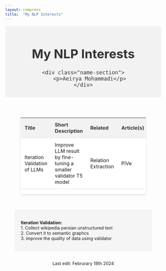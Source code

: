 ```yaml
---
layout: compress
title:  "My NLP Interests"
---
```


<html lang="en">
<head>
<meta charset="UTF-8">
<meta name="viewport" content="width=device-width, initial-scale=1.0">
<!-- <title>Stylish Table Layout</title> -->
<style>
    . {
        padding: 20px;
    }

    body {
        font-family: Arial, sans-serif;
        background-color: #f8f9fa;
        margin: 0;
        padding: 0;
    }

    .container {
        width: 80%;
        margin: 50px auto;
        background-color: #fff;
        border-radius: 8px;
        box-shadow: 0 4px 6px rgba(0, 0, 0, 0.1);
        overflow: hidden;
    }

    .title {
        text-align: center;
        padding: 10px 0;
        background-color: #f2f2f2;
        color: #333;
        font-size: 20px;
        margin-bottom: 10px;
    }

    .name-section {
        text-align: center;
        margin-top: 20px;
    }

    table {
        width: 100%;
        border-collapse: collapse;
    }

    th, td {
        padding: 12px;
        text-align: left;
        border-bottom: 1px solid #e0e0e0;
    }

    th {
        background-color: #f2f2f2;
        color: #333;
    }

    tr:hover {
        background-color: #f5f5f5;
    }

    .paragraphs {
        width: 80%;
        padding: 20px;
        background-color: #f5f5f5;
        border-radius: 8px;
        margin-bottom: 20px;
        margin: 30px auto;
    }
</style>
</head>

<body>

<div class="title">
    <h1>My NLP Interests</h1>

    <div class="name-section">
        <p>Aeirya Mohammadi</p>
    </div>
</div>

<div class="container">
    <table>
        <thead>
            <tr>
                <th>Title</th>
                <th>Short Description</th>
                <th>Related</th>
                <th>Article(s)</th>
            </tr>
        </thead>
        <tbody>
            <tr>
                <td>Iteration Validation of LLMs</td>
                <td>Improve LLM result by fine-tuning a smaller validator T5 model</td>
                <td>Relation Extraction</td>
                <td>PiVe</td>
            </tr>
            <!-- <tr>
                <td>Data 4</td>
                <td>Data 5</td>
                <td>Data 6</td>
            </tr>
            <tr>
                <td>Data 7</td>
                <td>Data 8</td>
                <td>Data 9</td>
            </tr> -->
        </tbody>
    </table>
</div>

<div class="paragraphs">
    <p><strong>Iteration Validation:</strong>  <br>
    1. Collect wikipedia persian unstructured text <br>
    2. Convert it to semantic graphcs <br>
    3. improve the quality of data using validator <br>
    </p>
    <!-- <p><strong>Data 4:</strong> This is an explanation of what Data 4 represents.</p>
    <p><strong>Data 7:</strong> This is an explanation of what Data 7 represents.</p> -->
</div>

<!-- todo: use a seperate class for this -->
<div class="name-section">
    <p>Last edit: Februrary 18th 2024</p>
</div>

<!-- <div class="container">
# Header
some text
</div> -->

<!-- <div class="container" style="padding: 20px;">
    <p>
        <h2>
            Title
        </h2>
        So let's talk about this
    </p>
</div> -->


</body>
</html>

<!-- # Markdown
Does this workd too?
- one
- for themoney

what abourt this

M -->